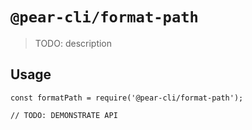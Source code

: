 # `@pear-cli/format-path`

> TODO: description

## Usage

```
const formatPath = require('@pear-cli/format-path');

// TODO: DEMONSTRATE API
```
